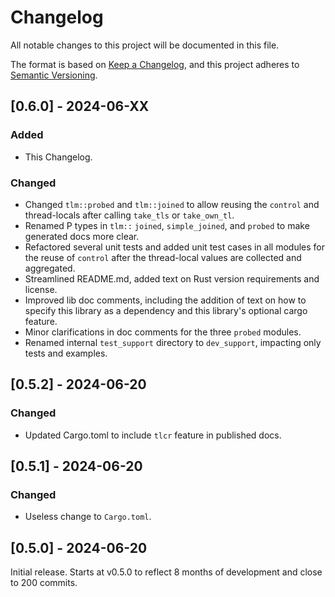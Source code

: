 # Changelog

All notable changes to this project will be documented in this file.

The format is based on [Keep a Changelog](https://keepachangelog.com/en/1.1.0/),
and this project adheres to [Semantic Versioning](https://semver.org/spec/v2.0.0.html).

## [0.6.0] - 2024-06-XX

### Added

- This Changelog.

### Changed

- Changed `tlm::probed` and `tlm::joined` to allow reusing the `control` and thread-locals after calling `take_tls` or `take_own_tl`.
- Renamed P types in `tlm::` `joined`, `simple_joined`, and `probed` to make generated docs more clear.
- Refactored several unit tests and added unit test cases in all modules for the reuse of `control` after the thread-local values are collected and aggregated.
- Streamlined README.md, added text on Rust version requirements and license.
- Improved lib doc comments, including the addition of text on how to specify this library as a dependency and this library's optional cargo feature.
- Minor clarifications in doc comments for the three `probed` modules.
- Renamed internal `test_support` directory to `dev_support`, impacting only tests and examples.

## [0.5.2] - 2024-06-20

### Changed

- Updated Cargo.toml to include `tlcr` feature in published docs.

## [0.5.1] - 2024-06-20

### Changed

- Useless change to `Cargo.toml`.

## [0.5.0] - 2024-06-20

Initial release. Starts at v0.5.0 to reflect 8 months of development and close to 200 commits.
